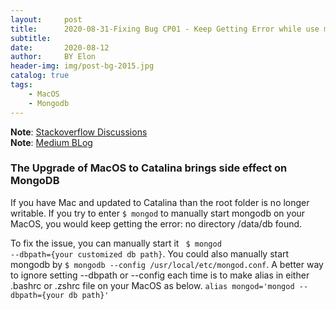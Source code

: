 ```yaml
---
layout:     post
title:      2020-08-31-Fixing Bug CP01 - Keep Getting Error while use mkdir /data/db on MacOS Catalina
subtitle:   
date:       2020-08-12
author:     BY Elon
header-img: img/post-bg-2015.jpg
catalog: true
tags:
    - MacOS
    - Mongodb
---
```

<b>Note</b>: [Stackoverflow Discussions](https://stackoverflow.com/questions/58034955/read-only-file-system-when-attempting-mkdir-data-db-on-mac)
<br /><b>Note</b>: [Medium BLog](https://medium.com/@bryantjiminson/fixing-data-db-not-found-error-in-macos-x-when-starting-mongodb-d7b82abb2479)
### The Upgrade of MacOS to Catalina brings side effect on MongoDB
If you have Mac and updated to Catalina than the root folder is no longer writable. If you try to enter <code>$ mongod</code> to manually start mongodb on your MacOS, you would keep getting the error: no directory /data/db found. 

To fix the issue, you can manually start it <code> $ mongod --dbpath={your customized db path}</code>. You could also manually start mongodb by <code>$ mongodb --config /usr/local/etc/mongod.conf</code>. A better way to ignore setting --dbpath or --config each time is to make alias in either .bashrc or .zshrc file on your MacOS as below.
<code>alias mongod='mongod --dbpath={your db path}'</code>
